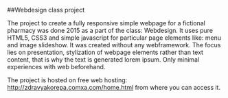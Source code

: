 ##Webdesign class project 

The project to create a fully responsive simple webpage for a fictional pharmacy was done 2015 as a part of the class: Webdesign. It uses pure HTML5, CSS3 and simple javascript for particular page elements like: menu and image slideshow. It was created without any webframework. The focus lies on presentation, stylization of webpage elements rather than text content, that is why the text is generated lorem ipsum. Only minimal experiences with web beforehand. 

The project is hosted on free web hosting: http://zdravyakorepa.comxa.com/home.html from where you can access it. 